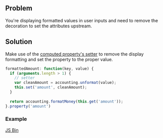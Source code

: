 ## Problem

You're displaying formatted values in user inputs and need to remove the
decoration to set the attributes upstream.

## Solution

Make use of the [computed property's setter][setters] to remove the
display formatting and set the property to the proper value.

```js
formattedAmount: function(key, value) {
  if (arguments.length > 1) {
    // setter
    var cleanAmount = accounting.unformat(value);
    this.set('amount', cleanAmount);
  }
  
  return accounting.formatMoney(this.get('amount'));
}.property('amount')
```

### Example

<a class="jsbin-embed" href="http://jsbin.com/AqeVuZI/2/embed?js,output">JS Bin</a><script src="http://static.jsbin.com/js/embed.js"></script>

[setters]: http://emberjs.com/guides/object-model/computed-properties/

